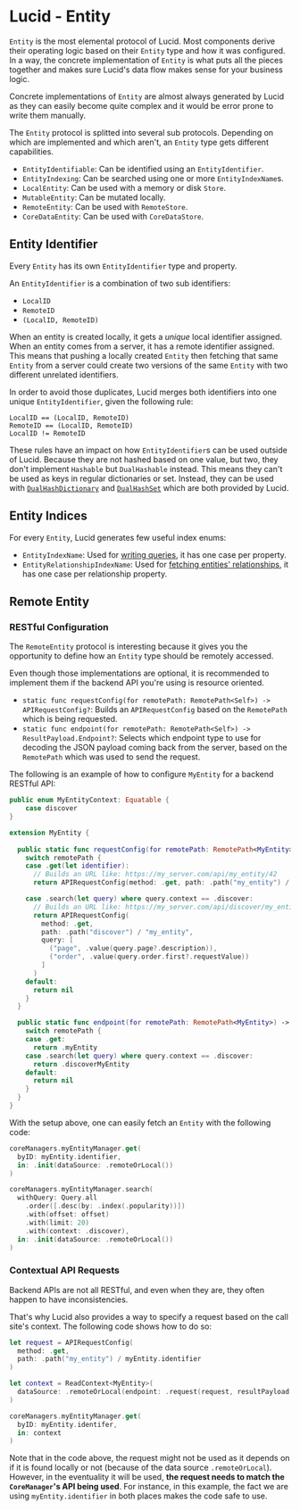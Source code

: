 # Lucid - Entity

`Entity` is the most elemental protocol of Lucid. Most components derive their operating logic based on their `Entity` type and how it was configured. In a way, the concrete implementation of `Entity` is what puts all the pieces together and makes sure Lucid's data flow makes sense for your business logic. 

Concrete implementations of `Entity` are almost always generated by Lucid as they can easily become quite complex and it would be error prone to write them manually.

The `Entity` protocol is splitted into several sub protocols. Depending on which are implemented and which aren't, an `Entity` type gets different capabilities.

- `EntityIdentifiable`: Can be identified using an `EntityIdentifier`.
- `EntityIndexing`: Can be searched using one or more `EntityIndexName`s.
- `LocalEntity`: Can be used with a memory or disk `Store`.
- `MutableEntity`: Can be mutated locally.
- `RemoteEntity`: Can be used with `RemoteStore`.
- `CoreDataEntity`: Can be used with `CoreDataStore`.

## Entity Identifier

Every `Entity` has its own `EntityIdentifier` type and property.

An `EntityIdentifier` is a combination of two sub identifiers:

- `LocalID`
- `RemoteID`
- `(LocalID, RemoteID)`

When an entity is created locally, it gets a *unique* local identifier assigned. When an entity comes from a server, it has a remote identifier assigned. This means that pushing a locally created `Entity` then fetching that same `Entity` from a server could create two versions of the same `Entity` with two different unrelated identifiers. 

In order to avoid those duplicates, Lucid merges both identifiers into one unique `EntityIdentifier`, given the following rule:

```
LocalID == (LocalID, RemoteID)
RemoteID == (LocalID, RemoteID)
LocalID != RemoteID
```

These rules have an impact on how `EntityIdentifier`s can be used outside of Lucid. Because they are not hashed based on one value, but two, they don't implement `Hashable` but `DualHashable` instead. This means they can't be used as keys in regular dictionaries or set. Instead, they can be used with [`DualHashDictionary`](../Lucid/Utils/DataStructures.swift) and [`DualHashSet`](../Lucid/Utils/DataStructures.swift) which are both provided by Lucid.

## Entity Indices

For every `Entity`, Lucid generates few useful index enums:

- `EntityIndexName`: Used for [writing queries](./CoreManager.md#Query), it has one case per property.
- `EntityRelationshipIndexName`: Used for [fetching entities' relationships](./CoreManager.md#Relationships), it has one case per relationship property.

## Remote Entity

### RESTful Configuration

The `RemoteEntity` protocol is interesting because it gives you the opportunity to define how an `Entity` type should be remotely accessed.

Even though those implementations are optional, it is recommended to implement them if the backend API you're using is resource oriented.

- `static func requestConfig(for remotePath: RemotePath<Self>) -> APIRequestConfig?`: Builds an `APIRequestConfig` based on the `RemotePath` which is being requested.
- `static func endpoint(for remotePath: RemotePath<Self>) -> ResultPayload.Endpoint?`: Selects which endpoint type to use for decoding the JSON payload coming back from the server, based on the `RemotePath` which was used to send the request.

The following is an example of how to configure `MyEntity` for a backend RESTful API:

```swift
public enum MyEntityContext: Equatable {
    case discover
}

extension MyEntity {
  
  public static func requestConfig(for remotePath: RemotePath<MyEntity>) -> APIRequestConfig? {
    switch remotePath {
    case .get(let identifier):
      // Builds an URL like: https://my_server.com/api/my_entity/42
      return APIRequestConfig(method: .get, path: .path("my_entity") / identifier)

    case .search(let query) where query.context == .discover:
      // Builds an URL like: https://my_server.com/api/discover/my_entity?page=1&order=asc
      return APIRequestConfig(
        method: .get,
        path: .path("discover") / "my_entity",
        query: [
          ("page", .value(query.page?.description)),
          ("order", .value(query.order.first?.requestValue))
        ]
      )
    default:
      return nil
    }
  }

  public static func endpoint(for remotePath: RemotePath<MyEntity>) -> EndpointResultPayload.Endpoint? {
    switch remotePath {
    case .get:
      return .myEntity
    case .search(let query) where query.context == .discover:
      return .discoverMyEntity
    default:
      return nil
    }
  }
}
```

With the setup above, one can easily fetch an `Entity` with the following code:

```swift
coreManagers.myEntityManager.get(
  byID: myEntity.identifier, 
  in: .init(dataSource: .remoteOrLocal())
)

coreManagers.myEntityManager.search(
  withQuery: Query.all
    .order([.desc(by: .index(.popularity))])
    .with(offset: offset)
    .with(limit: 20)
    .with(context: .discover),
  in: .init(dataSource: .remoteOrLocal())
)
```

### Contextual API Requests

Backend APIs are not all RESTful, and even when they are, they often happen to have inconsistencies. 

That's why Lucid also provides a way to specify a request based on the call site's context. The following code shows how to do so:

```swift
let request = APIRequestConfig(
  method: .get,
  path: .path("my_entity") / myEntity.identifier
)

let context = ReadContext<MyEntity>(
  dataSource: .remoteOrLocal(endpoint: .request(request, resultPayload: .myEntity)
)

coreManagers.myEntityManager.get(
  byID: myEntity.identifer,
  in: context
)
```

Note that in the code above, the request might not be used as it depends on if it is found locally or not (because of the data source `.remoteOrLocal`). However, in the eventuality it will be used, **the request needs to match the `CoreManager`'s API being used**. For instance, in this example, the fact we are using `myEntity.identifier` in both places makes the code safe to use.

